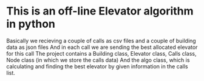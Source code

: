 # This is an off-line Elevator algorithm in python
Basically we recieving a couple of calls as csv files and a couple of building data as json files
And in each call we are sending the best allocated elevator for this call
The project contains a Building class, Elevator class, Calls class, Node class (in which we store the calls data)
And the algo class, which is calculating and finding the best elevator by given information in the calls list.
